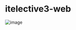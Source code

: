 # itelective3-web


![image](https://user-images.githubusercontent.com/62329819/209149369-d64e0a2b-b07b-4cc6-b34e-9aadd850a8f8.png)
